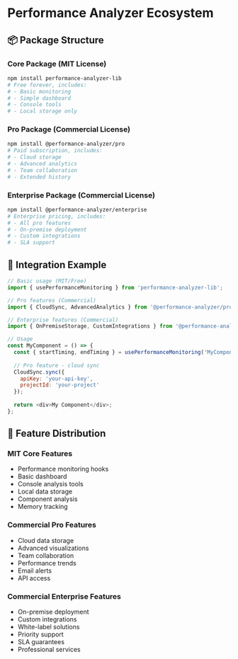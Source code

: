 # Performance Analyzer Ecosystem

## 📦 Package Structure

### Core Package (MIT License)
```bash
npm install performance-analyzer-lib
# Free forever, includes:
# - Basic monitoring
# - Simple dashboard
# - Console tools
# - Local storage only
```

### Pro Package (Commercial License)
```bash
npm install @performance-analyzer/pro
# Paid subscription, includes:
# - Cloud storage
# - Advanced analytics
# - Team collaboration
# - Extended history
```

### Enterprise Package (Commercial License)
```bash
npm install @performance-analyzer/enterprise
# Enterprise pricing, includes:
# - All pro features
# - On-premise deployment
# - Custom integrations
# - SLA support
```

## 🔧 Integration Example

```javascript
// Basic usage (MIT/Free)
import { usePerformanceMonitoring } from 'performance-analyzer-lib';

// Pro features (Commercial)
import { CloudSync, AdvancedAnalytics } from '@performance-analyzer/pro';

// Enterprise features (Commercial)
import { OnPremiseStorage, CustomIntegrations } from '@performance-analyzer/enterprise';

// Usage
const MyComponent = () => {
  const { startTiming, endTiming } = usePerformanceMonitoring('MyComponent');
  
  // Pro feature - cloud sync
  CloudSync.sync({
    apiKey: 'your-api-key',
    projectId: 'your-project'
  });
  
  return <div>My Component</div>;
};
```

## 🎯 Feature Distribution

### MIT Core Features
- Performance monitoring hooks
- Basic dashboard
- Console analysis tools
- Local data storage
- Component analysis
- Memory tracking

### Commercial Pro Features
- Cloud data storage
- Advanced visualizations
- Team collaboration
- Performance trends
- Email alerts
- API access

### Commercial Enterprise Features
- On-premise deployment
- Custom integrations
- White-label solutions
- Priority support
- SLA guarantees
- Professional services
```
